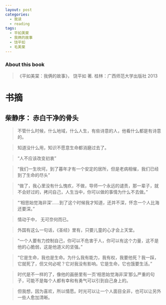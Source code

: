 ```yaml
---
layout: post
categories:
  - 我读
  - reading
tags:
  - 平如美棠
  - 我俩的故事
  - 饶平如
  - 毛美棠
---
```


### About this book
> 《平如美棠：我俩的故事》， 饶平如 著. 桂林：广西师范大学出版社 2013

# 书摘
## 柴静序： 赤白干净的骨头

> 不管什么时候，什么地域，什么人生，有些诗意的人，他看什么都是有诗意的。

> 知道没什么用，知识不愿意生命都消磨过去了。

> “人不应该改变初衷”

> “我们一生坎坷，到了暮年才有一个安定的居所，但是老病相催，我们已经到了生命的尽头”

> “做了，我心里没有什么愧疚，不做，导师一个永远的谴责，那一辈子，就不会好过的，拷问自己，人生当中，你可以做的事情为什么不去做。”

> “‘相思始觉海非深’……到了这个时候我才知道，还并不深，怀念一个人比海还要深。”

> 情动于中， 无可奈何而已。

> 外国有这么一句话，《圣经》里有，只要儿童的心才会上天堂。

> “一个人要有力控制自己，你可以不危害于人，你可以有这个力量，这不是他的心脆弱，这是他道义的坚强。”

> “它是生命，我也是生命。为什么我有能力，我有权，我要他死？我一踩，它就死了，但又何必呢？它对我没有影响。它是生命，它也饿要生活。”

> 时代是不一样的了，像他的画册里有一页‘相思始觉海非深’那么严重的句子，可能不是每个人都有幸和有勇气可以引到自己身上的。

> 但我想，因为喜欢，所以情愿。时光可以让一个人面目全非，也可以让另外一些人愈加清晰。
